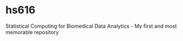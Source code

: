 # hs616
Statistical Computing for Biomedical Data Analytics - My first and most memorable repository 
